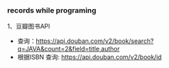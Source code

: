 ### records while programing
1、豆瓣图书API 
- 查询：https://api.douban.com/v2/book/search?q=JAVA&count=2&field=title,author
- 根据ISBN 查询: https://api.douban.com/v2/book/id